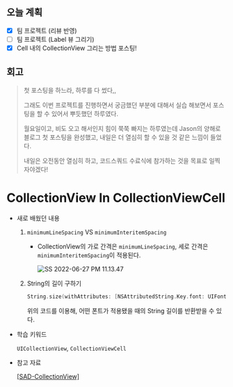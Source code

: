 ## 오늘 계획

- [x] 팀 프로젝트 (리뷰 반영)
- [ ] 팀 프로젝트 (Label 뷰 그리기)
- [x] Cell 내의 CollectionView 그리는 방법 포스팅!

## 회고

> 첫 포스팅을 하느라, 하루를 다 썼다,,
>
> 그래도 이번 프로젝트를 진행하면서 궁금했던 부분에 대해서 실습 해보면서 포스팅을 할 수 있어서 뿌듯했던 하루였다.
>
> 월요일이고, 비도 오고 해서인지 힘이 쭉쭉 빠지는 하루였는데 Jason의 양해로 블로그 첫 포스팅을 완성했고, 내일은 더 열심히 할 수 있을 것 같은 느낌이 들었다.
>
> 내일은 오전동안 열심히 하고, 코드스쿼드 수료식에 참가하는 것을 목표로 일찍 자야겠다!

# CollectionView In CollectionViewCell

- 새로 배웠던 내용

	1. `minimumLineSpacing` VS `minimumInteritemSpacing`

		- CollectionView의 가로 간격은 `minimumLineSpacing`, 세로 간격은 `minimumInteritemSpacing`이 적용된다.

			![SS 2022-06-27 PM 11.13.47](../../Hansolkkim.github.io/assets/img/SS%202022-06-27%20PM%2011.13.47.jpg)

	2. String의 길이 구하기

		```swift
		String.size(withAttributes: [NSAttributedString.Key.font: UIFont.systemFont(ofSize: {$d})])
		```

		위의 코드를 이용해, 어떤 폰트가 적용됐을 때의 String 길이를 반환받을 수 있다.

-  학습 키워드

	`UICollectionView`, `CollectionViewCell`

- 참고 자료

	[[SAD-CollectionView]](https://help.sap.com/doc/978e4f6c968c4cc5a30f9d324aa4b1d7/Latest/en-US/Documents/Frameworks/SAPFiori/Collection%20views.html)





